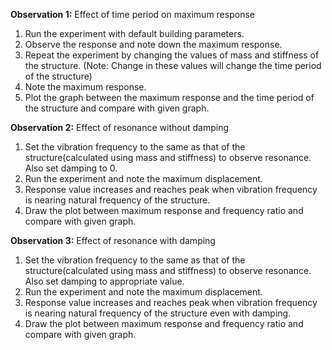 **Observation 1:** Effect of time period on maximum response

1. Run the experiment with default building parameters.
2. Observe the response and note down the maximum response.
3. Repeat the experiment by changing the values of mass and stiffness of the structure. (Note: Change in these values will change the time period of the structure)
4. Note the maximum response.
5. Plot the graph between the maximum response and the time period of the structure and compare with given graph.

**Observation 2:** Effect of resonance without damping

1. Set the vibration frequency to the same as that of the structure(calculated using mass and stiffness) to observe resonance. Also set damping to 0. 
2. Run the experiment and note the maximum displacement.
3. Response value increases and reaches peak when vibration frequency is nearing natural frequency of the structure.
4. Draw the plot between maximum response and frequency ratio and compare with given graph.

**Observation 3:** Effect of resonance with damping

1. Set the vibration frequency to the same as that of the structure(calculated using mass and stiffness) to observe resonance. Also set damping to appropriate value. 
2. Run the experiment and note the maximum displacement.
3. Response value increases and reaches peak when vibration frequency is nearing natural frequency of the structure even with damping.
4. Draw the plot between maximum response and frequency ratio and compare with given graph.

